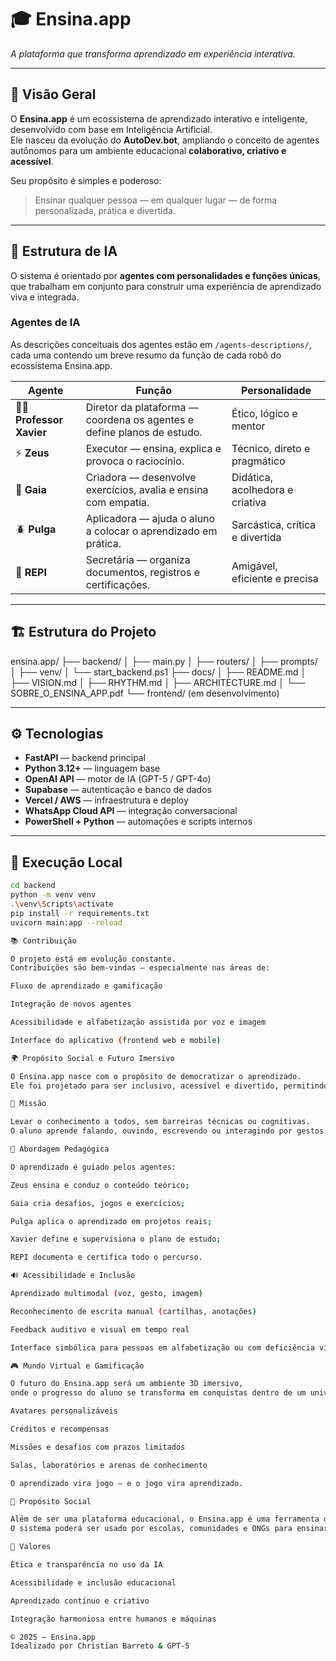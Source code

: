 # 🎓 Ensina.app  
_A plataforma que transforma aprendizado em experiência interativa._

---

## 🚀 Visão Geral

O **Ensina.app** é um ecossistema de aprendizado interativo e inteligente, desenvolvido com base em Inteligência Artificial.  
Ele nasceu da evolução do **AutoDev.bot**, ampliando o conceito de agentes autônomos para um ambiente educacional **colaborativo, criativo e acessível**.

Seu propósito é simples e poderoso:  
> Ensinar qualquer pessoa — em qualquer lugar — de forma personalizada, prática e divertida.

---

## 🧠 Estrutura de IA

O sistema é orientado por **agentes com personalidades e funções únicas**, que trabalham em conjunto para construir uma experiência de aprendizado viva e integrada.
### Agentes de IA
As descrições conceituais dos agentes estão em `/agents-descriptions/`, cada uma contendo um breve resumo da função de cada robô do ecossistema Ensina.app.


| Agente | Função | Personalidade |
|--------|--------|----------------|
| 👨‍🏫 **Professor Xavier** | Diretor da plataforma — coordena os agentes e define planos de estudo. | Ético, lógico e mentor |
| ⚡ **Zeus** | Executor — ensina, explica e provoca o raciocínio. | Técnico, direto e pragmático |
| 🌱 **Gaia** | Criadora — desenvolve exercícios, avalia e ensina com empatia. | Didática, acolhedora e criativa |
| 🪲 **Pulga** | Aplicadora — ajuda o aluno a colocar o aprendizado em prática. | Sarcástica, crítica e divertida |
| 💬 **REPI** | Secretária — organiza documentos, registros e certificações. | Amigável, eficiente e precisa |

---

## 🏗️ Estrutura do Projeto

ensina.app/
├── backend/
│ ├── main.py
│ ├── routers/
│ ├── prompts/
│ ├── venv/
│ └── start_backend.ps1
├── docs/
│ ├── README.md
│ ├── VISION.md
│ ├── RHYTHM.md
│ ├── ARCHITECTURE.md
│ └── SOBRE_O_ENSINA_APP.pdf
└── frontend/ (em desenvolvimento)


---

## ⚙️ Tecnologias

- **FastAPI** — backend principal  
- **Python 3.12+** — linguagem base  
- **OpenAI API** — motor de IA (GPT-5 / GPT-4o)  
- **Supabase** — autenticação e banco de dados  
- **Vercel / AWS** — infraestrutura e deploy  
- **WhatsApp Cloud API** — integração conversacional  
- **PowerShell + Python** — automações e scripts internos  

---

## 🧩 Execução Local

```bash
cd backend
python -m venv venv
.\venv\Scripts\activate
pip install -r requirements.txt
uvicorn main:app --reload

📚 Contribuição

O projeto está em evolução constante.
Contribuições são bem-vindas — especialmente nas áreas de:

Fluxo de aprendizado e gamificação

Integração de novos agentes

Acessibilidade e alfabetização assistida por voz e imagem

Interface do aplicativo (frontend web e mobile)

🌍 Propósito Social e Futuro Imersivo

O Ensina.app nasce com o propósito de democratizar o aprendizado.
Ele foi projetado para ser inclusivo, acessível e divertido, permitindo que qualquer pessoa — mesmo quem ainda não sabe ler ou escrever — possa aprender com apoio da IA.

🎯 Missão

Levar o conhecimento a todos, sem barreiras técnicas ou cognitivas.
O aluno aprende falando, ouvindo, escrevendo ou interagindo por gestos e imagens.

🧠 Abordagem Pedagógica

O aprendizado é guiado pelos agentes:

Zeus ensina e conduz o conteúdo teórico;

Gaia cria desafios, jogos e exercícios;

Pulga aplica o aprendizado em projetos reais;

Xavier define e supervisiona o plano de estudo;

REPI documenta e certifica todo o percurso.

🔊 Acessibilidade e Inclusão

Aprendizado multimodal (voz, gesto, imagem)

Reconhecimento de escrita manual (cartilhas, anotações)

Feedback auditivo e visual em tempo real

Interface simbólica para pessoas em alfabetização ou com deficiência visual/auditiva

🎮 Mundo Virtual e Gamificação

O futuro do Ensina.app será um ambiente 3D imersivo,
onde o progresso do aluno se transforma em conquistas dentro de um universo educativo.

Avatares personalizáveis

Créditos e recompensas

Missões e desafios com prazos limitados

Salas, laboratórios e arenas de conhecimento

O aprendizado vira jogo — e o jogo vira aprendizado.

🤝 Propósito Social

Além de ser uma plataforma educacional, o Ensina.app é uma ferramenta de transformação social.
O sistema poderá ser usado por escolas, comunidades e ONGs para ensinar, avaliar e documentar o progresso de alunos em diferentes fases — da alfabetização à formação técnica.

🧭 Valores

Ética e transparência no uso da IA

Acessibilidade e inclusão educacional

Aprendizado contínuo e criativo

Integração harmoniosa entre humanos e máquinas

© 2025 — Ensina.app
Idealizado por Christian Barreto & GPT-5